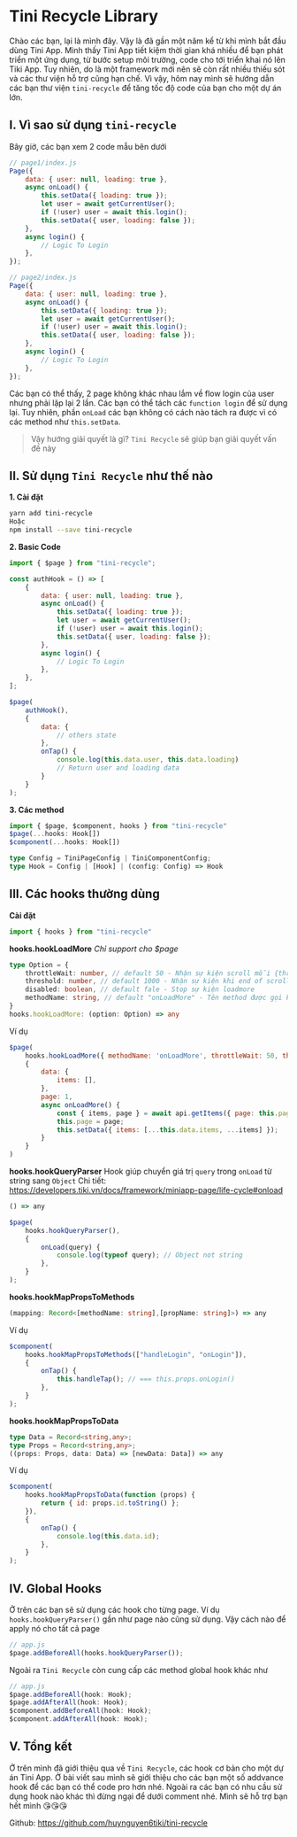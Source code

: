# Tini Recycle Library

Chào các bạn, lại là mình đây. Vậy là đã gần một năm kể từ khi mình bắt đầu dùng Tini App. Mình thấy Tini App tiết kiệm thời gian khá nhiều để bạn phát triển một ứng dụng, từ bước setup môi trường, code cho tới triển khai nó lên Tiki App. Tuy nhiên, do là một framework mới nên sẽ còn rất nhiều thiếu sót và các thư viện hỗ trợ cũng hạn chế. Vì vậy, hôm nay mình sẽ hướng dẫn các bạn thư viện `tini-recycle` để tăng tốc độ code của bạn cho một dự án lớn.

## I. Vì sao sử dụng `tini-recycle`
Bây giờ, các bạn xem 2 code mẫu bên dưới
```js
// page1/index.js
Page({
    data: { user: null, loading: true },
    async onLoad() {
        this.setData({ loading: true });
        let user = await getCurrentUser();
        if (!user) user = await this.login();
        this.setData({ user, loading: false });
    },
    async login() {
        // Logic To Login
    },
});
```
```js
// page2/index.js
Page({
    data: { user: null, loading: true },
    async onLoad() {
        this.setData({ loading: true });
        let user = await getCurrentUser();
        if (!user) user = await this.login();
        this.setData({ user, loading: false });
    },
    async login() {
        // Logic To Login
    },
});
```

Các bạn có thể thấy, 2 page không khác nhau lắm về flow login của user nhưng phải lặp lại 2 lần. Các bạn có thể tách các `function login` để sử dụng lại. Tuy nhiên, phần `onLoad` các bạn không có cách nào tách ra được vì có các method như `this.setData`.
> Vậy hướng giải quyết là gì? `Tini Recycle` sẽ giúp bạn giải quyết vấn đề này

## II. Sử dụng `Tini Recycle` như thế nào

**1. Cài đặt**
    
```sh
yarn add tini-recycle
Hoặc
npm install --save tini-recycle
```

**2. Basic Code**
```js
import { $page } from "tini-recycle";

const authHook = () => [
    {
        data: { user: null, loading: true },
        async onLoad() {
            this.setData({ loading: true });
            let user = await getCurrentUser();
            if (!user) user = await this.login();
            this.setData({ user, loading: false });
        },
        async login() {
            // Logic To Login
        },
    },
];

$page(
    authHook(),
    {
        data: {
            // others state
        },
        onTap() {
            console.log(this.data.user, this.data.loading)
            // Return user and loading data
        }
    }
);
```
 
**3. Các method**

```ts
import { $page, $component, hooks } from "tini-recycle"
$page(...hooks: Hook[])
$component(...hooks: Hook[])

type Config = TiniPageConfig | TiniComponentConfig;
type Hook = Config | [Hook] | (config: Config) => Hook
```

## III. Các hooks thường dùng

**Cài đặt**
```js
import { hooks } from "tini-recycle"
```

**hooks.hookLoadMore**
*Chỉ support cho $page*
```ts
type Option = {
    throttleWait: number, // default 50 - Nhận sự kiện scroll mỗi {throttleWait} giây
    threshold: number, // default 1000 - Nhận sự kiện khi end of scroll trước {threshold}px
    disabled: boolean, // default fale - Stop sự kiện loadmore
    methodName: string, // default "onLoadMore" - Tên method được gọi khi cuộn xuống dưới cùng
}
hooks.hookLoadMore: (option: Option) => any
```

Ví dụ
```js
$page(
    hooks.hookLoadMore({ methodName: 'onLoadMore', throttleWait: 50, threshold: 300 }),
    {
        data: {
            items: [],
        },
        page: 1,
        async onLoadMore() {
            const { items, page } = await api.getItems({ page: this.page });
            this.page = page;
            this.setData({ items: [...this.data.items, ...items] });
        }
    }
)
```

**hooks.hookQueryParser**
Hook giúp chuyển giá trị `query` trong `onLoad` từ string sang `Object`
Chi tiết: https://developers.tiki.vn/docs/framework/miniapp-page/life-cycle#onload

```ts
() => any
```
```js
$page(
    hooks.hookQueryParser(),
    {
        onLoad(query) {
            console.log(typeof query); // Object not string
        },
    }
);
```

**hooks.hookMapPropsToMethods**
```ts
(mapping: Record<[methodName: string],[propName: string]>) => any
```
Ví dụ
```js
$component(
    hooks.hookMapPropsToMethods(["handleLogin", "onLogin"]),
    {
        onTap() {
            this.handleTap(); // === this.props.onLogin()
        },
    }
);
```
**hooks.hookMapPropsToData**
```ts
type Data = Record<string,any>;
type Props = Record<string,any>;
((props: Props, data: Data) => [newData: Data]) => any
```
Ví dụ
```js
$component(
    hooks.hookMapPropsToData(function (props) {
        return { id: props.id.toString() };
    }),
    {
        onTap() {
            console.log(this.data.id);
        },
    }
);
```

## IV. Global Hooks
Ở trên các bạn sẽ sử dụng các hook cho từng page. Ví dụ `hooks.hookQueryParser()` gần như page nào cũng sử dụng. Vậy cách nào để apply nó  cho tất cả page
```js
// app.js
$page.addBeforeAll(hooks.hookQueryParser());
```
Ngoài ra `Tini Recycle` còn cung cấp các method global hook khác như
```js
// app.js
$page.addBeforeAll(hook: Hook);
$page.addAfterAll(hook: Hook);
$component.addBeforeAll(hook: Hook);
$component.addAfterAll(hook: Hook);
```

## V. Tổng kết
Ở trên mình đã giới thiệu qua về `Tini Recycle`, các hook cơ bản cho một dự án Tini App. Ở bài viết sau mình sẽ giới thiệu cho các bạn một số addvance hook để  các bạn có thể code pro hơn nhé. 
Ngoài ra các bạn có nhu cầu sử dụng hook nào khác thì đừng ngại để dưới comment nhé. Mình sẽ hỗ trợ bạn hết mình 😘😘😘

Github: https://github.com/huynguyen6tiki/tini-recycle

